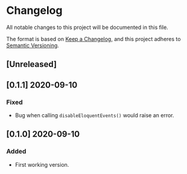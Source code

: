 # Changelog

All notable changes to this project will be documented in this file.

The format is based on [Keep a Changelog](https://keepachangelog.com/en/1.0.0/),
and this project adheres to [Semantic Versioning](https://semver.org/spec/v2.0.0.html).

## [Unreleased]

## [0.1.1] 2020-09-10

### Fixed

- Bug when calling `disableEloquentEvents()` would raise an error.

## [0.1.0] 2020-09-10

### Added

- First working version.
